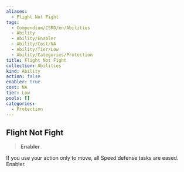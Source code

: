 ```yaml
---
aliases:
  - Flight Not Fight
tags:
  - Compendium/CSRD/en/Abilities
  - Ability
  - Ability/Enabler
  - Ability/Cost/NA
  - Ability/Tier/Low
  - Ability/Categories/Protection
title: Flight Not Fight
collection: Abilities
kind: Ability
action: false
enabler: true
cost: NA
tier: Low
pools: []
categories:
  - Protection
---
```

## Flight Not Fight    
>**Enabler**  
    
If you use your action only to move, all Speed defense tasks are eased. Enabler.